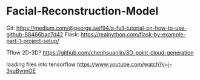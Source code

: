 # Facial-Reconstruction-Model

Git: https://medium.com/@george.seif94/a-full-tutorial-on-how-to-use-github-88466bac7d42
Flask: https://realpython.com/flask-by-example-part-1-project-setup/


Tflow 2D-3D? https://github.com/chenhsuanlin/3D-point-cloud-generation

loading files into tensorflow https://www.youtube.com/watch?v=j-3vuBynnOE

